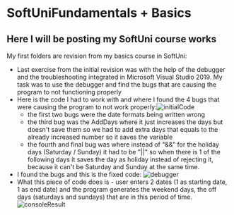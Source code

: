 # SoftUniFundamentals + Basics
Here I will be posting my SoftUni course works
------------------------------------------------------
My first folders are revision from my basics course in SoftUni:<br/>
 - Last exercise from the initial revision was with the help of the debugger and the troubleshooting integrated in Microsoft Visual Studio 2019. My task was to use the debugger and find the bugs that are causing the program to not functioning properly<br/>
 - Here is the code I had to work with and where I found the 4 bugs that were causing the program to not work properly:![initialCode](https://user-images.githubusercontent.com/102831846/169688670-9a8df9d6-38dd-4b65-9f4e-2cf078443634.png)
   - the first two bugs were the date formats being written wrong 
   - the third bug was the AddDays where it just increases the days but doesn't save them so we had to add extra days that equals to the already increased number so it saves the variable
   - the fourth and final bug was where instead of "&&" for the holiday days (Saturday / Sunday) it had to be "||" so when there is 1 of the following days it saves the day as holiday instead of rejecting it, because it can't be Saturday and Sunday at the same time.
 - I found the bugs and this is the fixed code:
![debugger](https://user-images.githubusercontent.com/102831846/169687915-a26ca3b6-d74a-4864-9097-66e56e78a806.png)
 - What this piece of code does is - user enters 2 dates (1 as starting date, 1 as end date) and the program generates the weekend days, the off days (saturdays and sundays) that are in this period of time.![consoleResult](https://user-images.githubusercontent.com/102831846/169688269-39daeb45-73bd-4eac-871f-3642b4863475.png)
